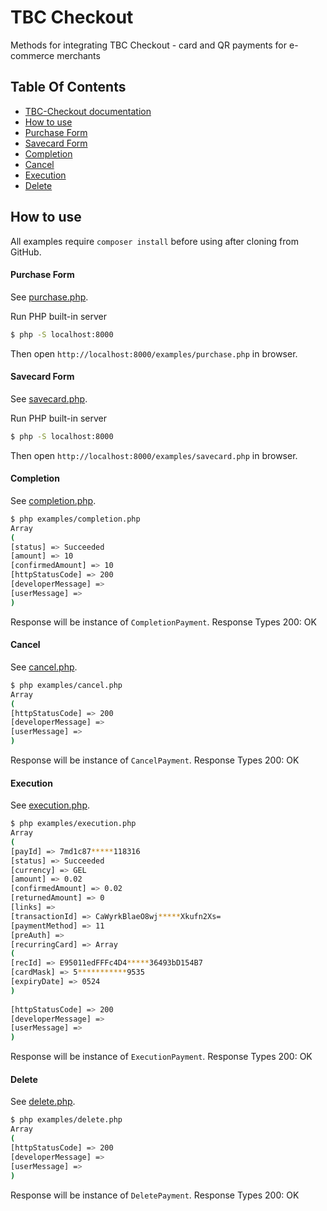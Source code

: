 # TBC Checkout

Methods for integrating TBC Checkout - card and QR payments for e-commerce merchants 
## Table Of Contents

- [TBC-Checkout documentation](https://developers.tbcbank.ge/docs/tpay---web-payments/1/overview)
- [How to use](#how-to-use)
- [Purchase Form](#purchase-form)
- [Savecard Form](#savecard-form)
- [Completion](#completion)
- [Cancel](#cancel)
- [Execution](#execution)
- [Delete](#delete)
                                  
## How to use

All examples require `composer install` before using after cloning from GitHub.                                  

#### Purchase Form

See [purchase.php](examples/purchase.php).

Run PHP built-in server

```bash
$ php -S localhost:8000
```

Then open `http://localhost:8000/examples/purchase.php` in browser.



#### Savecard Form

See [savecard.php](examples/savecard.php).

Run PHP built-in server

```bash
$ php -S localhost:8000
```

Then open `http://localhost:8000/examples/savecard.php` in browser.



#### Completion

See [completion.php](examples/completion.php).

```bash
$ php examples/completion.php 
Array
(
[status] => Succeeded
[amount] => 10
[confirmedAmount] => 10
[httpStatusCode] => 200
[developerMessage] =>
[userMessage] =>
)
```

Response will be instance of `CompletionPayment`. 
Response Types
200: OK


#### Cancel

See [cancel.php](examples/cancel.php).

```bash
$ php examples/cancel.php 
Array
(
[httpStatusCode] => 200
[developerMessage] =>
[userMessage] =>
)
```

Response will be instance of `CancelPayment`. 
Response Types
200: OK



#### Execution

See [execution.php](examples/execution.php).

```bash
$ php examples/execution.php 
Array
(
[payId] => 7md1c87*****118316
[status] => Succeeded
[currency] => GEL
[amount] => 0.02
[confirmedAmount] => 0.02
[returnedAmount] => 0
[links] =>
[transactionId] => CaWyrkBlaeO8wj*****Xkufn2Xs=
[paymentMethod] => 11
[preAuth] =>
[recurringCard] => Array
(
[recId] => E95011edFFFc4D4*****36493bD154B7
[cardMask] => 5***********9535
[expiryDate] => 0524
)
                                                                            
[httpStatusCode] => 200
[developerMessage] =>
[userMessage] =>
)
```

Response will be instance of `ExecutionPayment`. 
Response Types
200: OK


#### Delete

See [delete.php](examples/delete.php).

```bash
$ php examples/delete.php 
Array
(
[httpStatusCode] => 200
[developerMessage] =>
[userMessage] =>
)
```

Response will be instance of `DeletePayment`. 
Response Types
200: OK